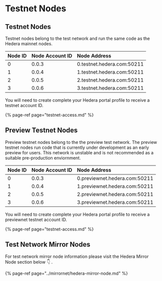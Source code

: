 # Testnet Nodes

## Testnet Nodes

Testnet nodes belong to the test network and run the same code as the Hedera mainnet nodes. 

| Node ID | Node Account ID | Node Address |
| :--- | :--- | :--- |
| 0 | 0.0.3 | 0.testnet.hedera.com:50211 |
| 1 | 0.0.4 | 1.testnet.hedera.com:50211 |
| 2 | 0.0.5 | 2.testnet.hedera.com:50211 |
| 3 | 0.0.6 | 3.testnet.hedera.com:50211 |

You will need to create complete your Hedera portal profile to receive a testnet account ID.

{% page-ref page="testnet-access.md" %}

## Preview Testnet Nodes

Preview testnet nodes belong to the the preview test network. The preview testnet nodes run code that is currently under development as an early preview for users. This network is unstable and is not recommended as a suitable pre-production enviornment. 

| Node ID | Node Account ID | Node Address |
| :--- | :--- | :--- |
| 0 | 0.0.3 | 0.previewnet.hedera.com:50211 |
| 1 | 0.0.4 | 1.previewnet.hedera.com:50211 |
| 2 | 0.0.5 | 2.previewnet.hedera.com:50211 |
| 3 | 0.0.6 | 3.previewnet.hedera.com:50211 |

You will need to create complete your Hedera portal profile to receive a previewnet testnet account ID.

{% page-ref page="testnet-access.md" %}

## Test Network Mirror Nodes

For test network mirror node information please visit the Hedera Mirror Node section below 👇 .

{% page-ref page="../mirrornet/hedera-mirror-node.md" %}

